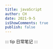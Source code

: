 ```yaml
---
title: javaScript
author: CH
date: 2021-9-5
isShowComments: true
publish: false
---
```


::: tip
日常笔记
:::
